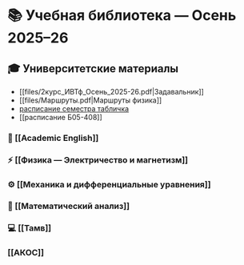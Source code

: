 # 📚 Учебная библиотека — Осень 2025–26

## 🎓 Университетские материалы
- [[files/2курс_ИВТф_Осень_2025-26.pdf|Задавальник]]
- [[files/Маршруты.pdf|Маршруты физика]]
- [расписание семестра табличка](https://docs.google.com/spreadsheets/d/10rVY9Zsqv1qx6jM-rBJe-8GqtAsRXxTdSvTG9LDsBKs/edit?usp=sharing)
- [[расписание Б05-408]]
### 📖 [[Academic English]]
### ⚡ [[Физика — Электричество и магнетизм]]
### ⚙️ [[Механика и дифференциальные уравнения]]

### 📘 [[Математический анализ]]

### 💻 [[Тамв]]

### [[АКОС]] 
